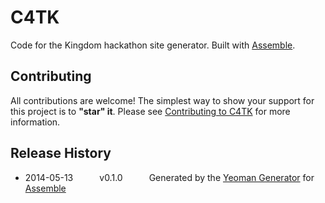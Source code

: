 # C4TK

Code for the Kingdom hackathon site generator. Built with [Assemble](http://assemble.io/).

## Contributing
All contributions are welcome! The simplest way to show your support for this project is to **"star" it**. 
Please see [Contributing to C4TK](contributing) for more information.

## Release History
 * 2014-05-13   v0.1.0   Generated by the [Yeoman Generator](https://github.com/assemble/generator-assemble) for [Assemble](http://assemble.io)
